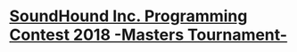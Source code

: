 # [SoundHound Inc. Programming Contest 2018 -Masters Tournament-](https://atcoder.jp/contests/soundhound2018-summer-qual)
